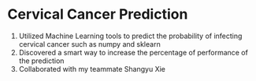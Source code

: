 # Cervical Cancer Prediction

1. Utilized Machine Learning tools to predict the probability of infecting cervical cancer such as numpy and sklearn 
2. Discovered a smart way to increase the percentage of performance of the prediction
3. Collaborated with my teammate Shangyu Xie
